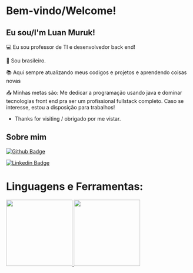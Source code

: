 # Bem-vindo/Welcome!

 

## Eu sou/I'm Luan Muruk!

 

:computer: Eu sou professor de TI e desenvolvedor back end!

:house_with_garden: Sou brasileiro.

:books: Aqui sempre atualizando meus codigos e projetos e aprendendo coisas novas

:outbox_tray: Minhas metas são: Me dedicar a programação usando java e dominar tecnologias front end pra ser um profissional fullstack completo. Caso se interesse, estou a disposição para trabalhos!
- Thanks for visiting / obrigado por me vistar.
 

## Sobre mim

[![Github Badge](https://img.shields.io/badge/-Github-000?style=flat-square&logo=Github&logoColor=white&link=https://www.github.com/ProfMuruk)](https://www.github.com/ProfMuruk)

[![Linkedin Badge](https://img.shields.io/badge/-LinkedIn-blue?style=flat-square&logo=Linkedin&logoColor=white&link=https://www.linkedin.com/in/luan-muruk-ferreira-tonaco-885a0291)](https://www.linkedin.com/in/luan-muruk-ferreira-tonaco-885a0291)

# Linguagens e Ferramentas:

<div>
 <a href="https://github.com/ProfMuruk">
 <img loading="lazy" height="180em" src="https://github-readme-stats.vercel.app/api/top-langs/?username=ProfMuruk&layout=compact&langs_count=7&theme=dracula"/>
 <img loading="lazy" height="180em" src="https://github-readme-stats.vercel.app/api?username=ProfMuruk&show_icons=true&theme=dracula&include_all_commits=true&count_private=true"/>
</div>
